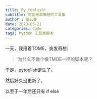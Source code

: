 ```yaml
---
title: Py_toolish!
subtitle: 可能是最简陋的工具集
author : 张云春
date: 2023-05-21
categories: Code
tags: Python 工具类脚本
---
```


一天，我用着TOME，突发奇想:

> 为什么不做个像TMOE一样的脚本呢？

于是，pytoolish诞生了。

<span class="/assets/css/heimu.css" title="你知道的太多了"> 然后好久没更新了。 </span>

<span class="heimu" title="你知道的太多了"> 以至于一年后还只有 if else</span>
